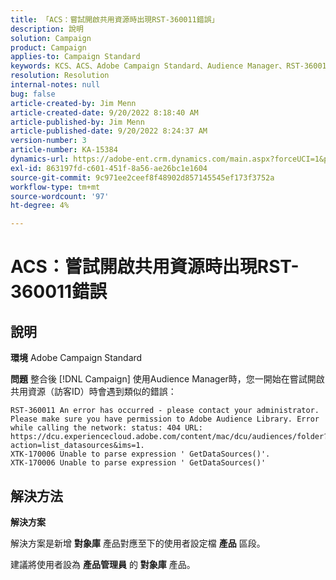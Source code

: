 ```yaml
---
title: 「ACS：嘗試開啟共用資源時出現RST-360011錯誤」
description: 說明
solution: Campaign
product: Campaign
applies-to: Campaign Standard
keywords: KCS、ACS、Adobe Campaign Standard、Audience Manager、RST-360011、錯誤、開啟共用資源
resolution: Resolution
internal-notes: null
bug: false
article-created-by: Jim Menn
article-created-date: 9/20/2022 8:18:40 AM
article-published-by: Jim Menn
article-published-date: 9/20/2022 8:24:37 AM
version-number: 3
article-number: KA-15384
dynamics-url: https://adobe-ent.crm.dynamics.com/main.aspx?forceUCI=1&pagetype=entityrecord&etn=knowledgearticle&id=b3a386d3-bc38-ed11-9db1-0022480866ad
exl-id: 863197fd-c601-451f-8a56-ae26bc1e1604
source-git-commit: 9c971ee2ceef8f48902d857145545ef173f3752a
workflow-type: tm+mt
source-wordcount: '97'
ht-degree: 4%

---
```


# ACS：嘗試開啟共用資源時出現RST-360011錯誤

## 說明


<b>環境</b>
Adobe Campaign Standard

<b>問題</b>
整合後 [!DNL Campaign] 使用Audience Manager時，您一開始在嘗試開啟共用資源（訪客ID）時會遇到類似的錯誤：


```
RST-360011 An error has occurred - please contact your administrator.
Please make sure you have permission to Adobe Audience Library. Error while calling the network: status: 404 URL: https://dcu.experiencecloud.adobe.com/content/mac/dcu/audiences/folder?action=list_datasources&ims=1.
XTK-170006 Unable to parse expression ' GetDataSources()'.
XTK-170006 Unable to parse expression ' GetDataSources()'
```





## 解決方法


<b>解決方案</b>

解決方案是新增 <b>對象庫</b> 產品對應至下的使用者設定檔 <b>產品</b> 區段。

建議將使用者設為 <b>產品管理員</b> 的 <b>對象庫</b> 產品。
